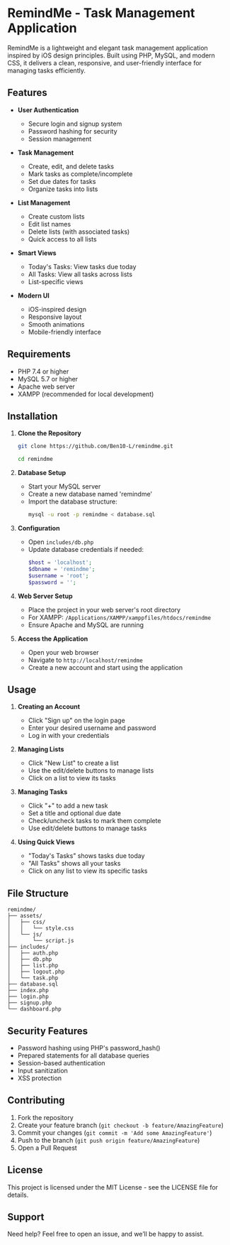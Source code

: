 # RemindMe - Task Management Application

RemindMe is a lightweight and elegant task management application inspired by iOS design principles. Built using PHP, MySQL, and modern CSS, it delivers a clean, responsive, and user-friendly interface for managing tasks efficiently.

## Features

- **User Authentication**
  - Secure login and signup system
  - Password hashing for security
  - Session management

- **Task Management**
  - Create, edit, and delete tasks
  - Mark tasks as complete/incomplete
  - Set due dates for tasks
  - Organize tasks into lists

- **List Management**
  - Create custom lists
  - Edit list names
  - Delete lists (with associated tasks)
  - Quick access to all lists

- **Smart Views**
  - Today's Tasks: View tasks due today
  - All Tasks: View all tasks across lists
  - List-specific views

- **Modern UI**
  - iOS-inspired design
  - Responsive layout
  - Smooth animations
  - Mobile-friendly interface

## Requirements

- PHP 7.4 or higher
- MySQL 5.7 or higher
- Apache web server
- XAMPP (recommended for local development)

## Installation

1. **Clone the Repository**
   ```bash
   git clone https://github.com/Ben10-L/remindme.git

   cd remindme
   ```

2. **Database Setup**
   - Start your MySQL server
   - Create a new database named 'remindme'
   - Import the database structure:
     ```bash
     mysql -u root -p remindme < database.sql
     ```

3. **Configuration**
   - Open `includes/db.php`
   - Update database credentials if needed:
     ```php
     $host = 'localhost';
     $dbname = 'remindme';
     $username = 'root';
     $password = '';
     ```

4. **Web Server Setup**
   - Place the project in your web server's root directory
   - For XAMPP: `/Applications/XAMPP/xamppfiles/htdocs/remindme`
   - Ensure Apache and MySQL are running

5. **Access the Application**
   - Open your web browser
   - Navigate to `http://localhost/remindme`
   - Create a new account and start using the application

## Usage

1. **Creating an Account**
   - Click "Sign up" on the login page
   - Enter your desired username and password
   - Log in with your credentials

2. **Managing Lists**
   - Click "New List" to create a list
   - Use the edit/delete buttons to manage lists
   - Click on a list to view its tasks

3. **Managing Tasks**
   - Click "+" to add a new task
   - Set a title and optional due date
   - Check/uncheck tasks to mark them complete
   - Use edit/delete buttons to manage tasks

4. **Using Quick Views**
   - "Today's Tasks" shows tasks due today
   - "All Tasks" shows all your tasks
   - Click on any list to view its specific tasks

## File Structure

```
remindme/
├── assets/
│   ├── css/
│   │   └── style.css
│   └── js/
│       └── script.js
├── includes/
│   ├── auth.php
│   ├── db.php
│   ├── list.php
│   ├── logout.php
│   └── task.php
├── database.sql
├── index.php
├── login.php
├── signup.php
└── dashboard.php
```

## Security Features

- Password hashing using PHP's password_hash()
- Prepared statements for all database queries
- Session-based authentication
- Input sanitization
- XSS protection

## Contributing

1. Fork the repository
2. Create your feature branch (`git checkout -b feature/AmazingFeature`)
3. Commit your changes (`git commit -m 'Add some AmazingFeature'`)
4. Push to the branch (`git push origin feature/AmazingFeature`)
5. Open a Pull Request

## License

This project is licensed under the MIT License - see the LICENSE file for details.

## Support

Need help? Feel free to open an issue, and we’ll be happy to assist.
